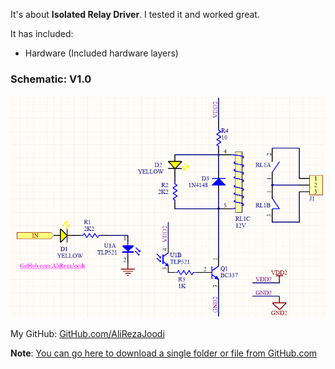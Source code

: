 It's about **Isolated Relay Driver**.
I tested it and worked great.

It has included:
- Hardware (Included hardware layers)

### Schematic: V1.0
![](Hardware/V1.0.png)

My GitHub: [GitHub.com/AliRezaJoodi](https://github.com/AliRezaJoodi)

**Note**: [You can go here to download a single folder or file from GitHub.com](https://minhaskamal.github.io/DownGit/#/home)
